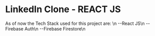 # LinkedIn Clone - REACT JS

As of now the Tech Stack used for this project are: \n
--React JS\n
--Firebase Auth\n
--Firebase Firestore\n
